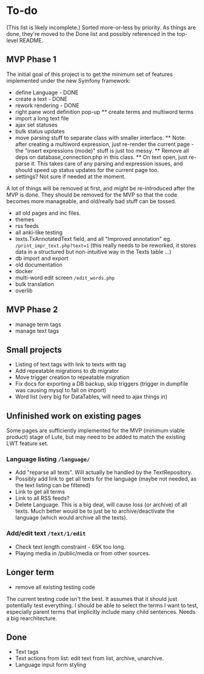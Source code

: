 # To-do

(This list is likely incomplete.)  Sorted more-or-less by priority.  As things are done, they're moved to the Done list and possibly referenced in the top-level README.

## MVP Phase 1

The initial goal of this project is to get the minimum set of features implemented under the new Symfony framework:

* define Language - DONE
* create a text - DONE
* rework rendering - DONE
* right pane word definition pop-up
** create terms and multiword terms
* import a long text file
* ajax set statuses
* bulk status updates
* move parsing stuff to separate class with smaller interface.
** Note: after creating a multiword expression, just re-render the current page - the "insert expressions (mode)" stuff is just too messy.
** Remove all deps on database_connection.php in this class.
** On text open, just re-parse it.  This takes care of any parsing and expression issues, and should speed up status updates for the current page too.
* settings?  Not sure if needed at the moment.

A lot of things will be removed at first, and *might* be re-introduced after the MVP is done.  They should be removed for the MVP so that the code becomes more manageable, and old/really bad stuff can be tossed.

* all old pages and inc files.
* themes
* rss feeds
* all anki-like testing
* texts.TxAnnotatedText field, and all "Improved annotation" eg. `/print_impr_text.php?text=1` (this really needs to be reworked, it stores data in a structured but non-intuitive way in the Texts table ...)
* db import and export
* old documentation
* docker
* multi-word edit screen `/edit_words.php`
* bulk translation
* overlib


## MVP Phase 2

* manage term tags
* manage text tags

## Small projects

* Listing of text tags with link to texts with tag
* Add repeatable migrations to db migrator
* Move trigger creation to repeatable migration
* Fix docs for exporting a DB backup, skip triggers (trigger in dumpfile was causing mysql to fail on import)
* Word list (very big for DataTables, will need to ajax things in)

## Unfinished work on existing pages

Some pages are sufficiently implemented for the MVP (minimum viable product) stage of Lute, but may need to be added to match the existing LWT feature set.

### Language listing `/language/`

* Add "reparse all texts".  Will actually be handled by the TextRepository.
* Possibly add link to get all texts for the language (maybe not needed, as the text listing can be filtered)
* Link to get all terms
* Link to all RSS feeds?
* Delete Language.  This is a big deal, will cause loss (or archive) of all texts.  Much better would be to just be to archive/deactivate the language (which would archive all the texts).

### Add/edit text `/text/1/edit`

* Check text length constraint - 65K too long.
* Playing media in /public/media or from other sources.

## Longer term

* remove all existing testing code

The current testing code isn't the best.  It assumes that it should just potentially test everything.  I should be able to select the terms I want to test, especially parent terms that implicitly include many child sentences.  Needs a big rearchitecture.

## Done

* Text tags
* Text actions from list: edit text from list, archive, unarchive.
* Language input form styling

